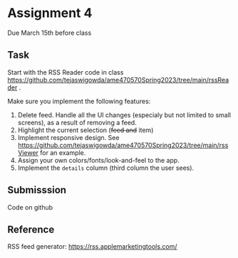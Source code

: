 # Assignment 4

Due March 15th before class

## Task

Start with the RSS Reader code in class https://github.com/tejaswigowda/ame470570Spring2023/tree/main/rssReader .

Make sure you implement the following features:
1. Delete feed. Handle all the UI changes (especialy but not limited to small screens), as a result of removing a feed.
2. Highlight the current selection (<s>feed and</s> item)
3. Implement responsive design. See https://github.com/tejaswigowda/ame470570Spring2023/tree/main/rssViewer for an example.
4. Assign your own colors/fonts/look-and-feel to the app.
5. Implement the `details` column (third column the user sees).


## Submisssion

Code on github


## Reference

RSS feed generator: https://rss.applemarketingtools.com/
